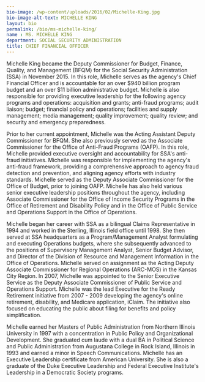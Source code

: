 ```yaml
---
bio-image: /wp-content/uploads/2016/02/Michelle-King.jpg
bio-image-alt-text: MICHELLE KING
layout: bio
permalink: /bio/ms-michelle-king/
name : MS. MICHELLE KING
department: SOCIAL SECURITY ADMINISTRATION
title: CHIEF FINANCIAL OFFICER
---
```

   Michelle King became the Deputy Commissioner for Budget, Finance, Quality, and Management (BFQM) for the Social Security Administration (SSA) in November 2015.  In this role, Michelle serves as the agency's Chief Financial Officer and is accountable for an over $940 billion program budget and an over $11 billion administrative budget.  Michelle is also responsible for providing executive leadership for the following agency programs and operations:  acquisition and grants; anti-fraud programs; audit liaison; budget; financial policy and operations; facilities and supply management; media management; quality improvement; quality review; and security and emergency preparedness.
             
   Prior to her current appointment, Michelle was the Acting Assistant Deputy Commissioner for BFQM.  She also previously served as the Associate Commissioner for the Office of Anti-Fraud Programs (OAFP).  In this role, Michelle provided executive oversight and accountability for SSA's anti-fraud initiatives.  Michelle was responsible for implementing the agency's anti-fraud framework, providing a comprehensive approach to agency fraud detection and prevention, and aligning agency efforts with industry standards.  Michelle served as the Deputy Associate Commissioner for the Office of Budget, prior to joining OAFP.  Michelle has also held various senior executive leadership positions throughout the agency, including Associate Commissioner for the Office of Income Security Programs in the Office of Retirement and Disability Policy and in the Office of Public Service and Operations Support in the Office of Operations.
             
   Michelle began her career with SSA as a bilingual Claims Representative in 1994 and worked in the Sterling, Illinois field office until 1998.  She then served at SSA headquarters as a Program/Management Analyst formulating and executing Operations budgets, where she subsequently advanced to the positions of Supervisory Management Analyst, Senior Budget Advisor, and Director of the Division of Resource and Management Information in the Office of Operations.  Michelle served on assignment as the Acting Deputy Associate Commissioner for Regional Operations (ARC-MOS) in the Kansas City Region.  In 2007, Michelle was appointed to the Senior Executive Service as the Deputy Associate Commissioner of Public Service and Operations Support.  Michelle was the lead Executive for the Ready Retirement initiative from 2007 - 2009 developing the agency's online retirement, disability, and Medicare application, iClaim.  The initiative also focused on educating the public about filing for benefits and policy simplification.
             
   Michelle earned her Masters of Public Administration from Northern Illinois University in 1997 with a concentration in Public Policy and Organizational Development.  She graduated cum laude with a dual BA in Political Science and Public Administration from Augustana College in Rock Island, Illinois in 1993 and earned a minor in Speech Communications.  Michelle has an Executive Leadership certificate from American University.  She is also a graduate of the Duke Executive Leadership and Federal Executive Institute's Leadership in a Democratic Society programs.

